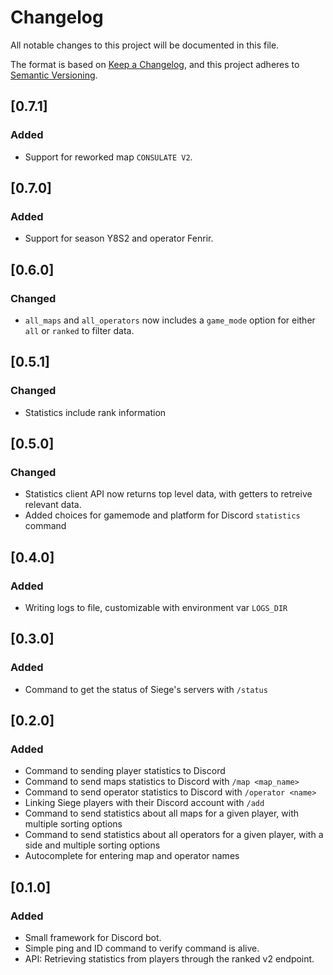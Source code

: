 # Changelog

All notable changes to this project will be documented in this file.

The format is based on [Keep a Changelog](https://keepachangelog.com/en/1.0.0/),
and this project adheres to [Semantic Versioning](https://semver.org/spec/v2.0.0.html).

## [0.7.1]

### Added

- Support for reworked map `CONSULATE V2`.

## [0.7.0]

### Added

- Support for season Y8S2 and operator Fenrir.

## [0.6.0]

### Changed

- `all_maps` and `all_operators` now includes a `game_mode` option for either `all` or `ranked` to filter data.

## [0.5.1]

### Changed

- Statistics include rank information

## [0.5.0]

### Changed

- Statistics client API now returns top level data, with getters to retreive relevant data.
- Added choices for gamemode and platform for Discord `statistics` command

## [0.4.0]

### Added

- Writing logs to file, customizable with environment var `LOGS_DIR`

## [0.3.0]

### Added

- Command to get the status of Siege's servers with `/status`

## [0.2.0]

### Added

- Command to sending player statistics to Discord
- Command to send maps statistics to Discord with `/map <map_name>`
- Command to send operator statistics to Discord with `/operator <name>`
- Linking Siege players with their Discord account with `/add`
- Command to send statistics about all maps for a given player, with multiple sorting options
- Command to send statistics about all operators for a given player, with a side and multiple sorting options
- Autocomplete for entering map and operator names

## [0.1.0]

### Added

- Small framework for Discord bot.
- Simple ping and ID command to verify command is alive.
- API: Retrieving statistics from players through the ranked v2 endpoint.

